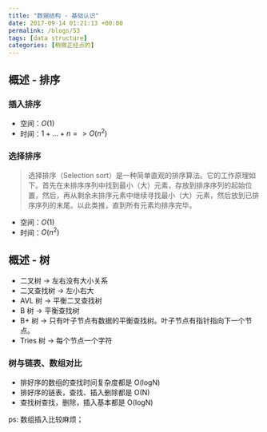 ```yaml
---
title: "数据结构 - 基础认识"
date: 2017-09-14 01:21:13 +00:00
permalink: /blogs/53
tags: [data structure]
categories: [稍微正经点的]
---
```

## 概述 - 排序
### 插入排序
- 空间：$O(1)$
- 时间：$1 + ... + n => O(n^2)$

### 选择排序

> 选择排序（Selection sort）是一种简单直观的排序算法。它的工作原理如下。首先在未排序序列中找到最小（大）元素，存放到排序序列的起始位置，然后，再从剩余未排序元素中继续寻找最小（大）元素，然后放到已排序序列的末尾。以此类推，直到所有元素均排序完毕。

- 空间：$O(1)$
- 时间：$O(n^2)$

## 概述 - 树

- 二叉树 -> 左右没有大小关系
- 二叉查找树 -> 左小右大
- AVL 树 -> 平衡二叉查找树
- B 树 -> 平衡查找树
- B+ 树 -> 只有叶子节点有数据的平衡查找树。叶子节点有指针指向下一个节点。
- Tries 树 -> 每个节点一个字符

### 树与链表、数组对比

- 排好序的数组的查找时间复杂度都是 O(logN)
- 排好序的链表，查找、插入删除都是 O(N)
- 查找树查找，删除，插入基本都是 O(logN)

ps: 数组插入比较麻烦；
